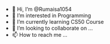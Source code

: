 - 👋 Hi, I’m @Rumaisa1054
- 👀 I’m interested in Programming
- 🌱 I’m currently learning CS50 Course
- 💞️ I’m looking to collaborate on ...
- 📫 How to reach me ...

<!---
Rumaisa1054/Rumaisa1054 is a ✨ special ✨ repository because its `README.md` (this file) appears on your GitHub profile.
You can click the Preview link to take a look at your changes.
--->
